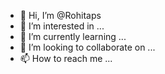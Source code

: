 - 👋 Hi, I’m @Rohitaps
- 👀 I’m interested in ...
- 🌱 I’m currently learning ...
- 💞️ I’m looking to collaborate on ...
- 📫 How to reach me ...

<!---
Rohitaps/Rohitaps is a ✨ special ✨ repository because its `README.md` (this file) appears on your GitHub profile.
You can click the Preview link to take a look at your changes.
--->
